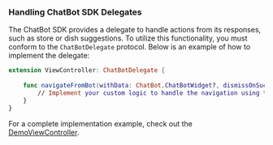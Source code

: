 ### Handling ChatBot SDK Delegates

The ChatBot SDK provides a delegate to handle actions from its responses, such as store or dish suggestions. To utilize this functionality, you must conform to the `ChatBotDelegate` protocol. Below is an example of how to implement the delegate:

```swift
extension ViewController: ChatBotDelegate {
    
    func navigateFromBot(withData: ChatBot.ChatBotWidget?, dismissOnSuccess: (Bool) -> ()) {
        // Implement your custom logic to handle the navigation using the provided data
    }
}
```

For a complete implementation example, check out the [DemoViewController](./DemoViewController.swift).
